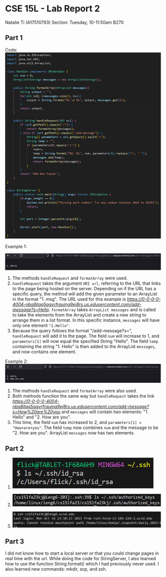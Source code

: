 # CSE 15L - Lab Report 2
Natalie Ti (A17510793)
Section: Tuesday, 10-11:50am B270


## Part 1
Code:
![cd1](cse15l-lab2-image9.png)

Example 1:

![cd1](cse15l-lab2-image1.png)
1. The methods `handleRequest` and `formatArray` were used.
2. `handleRequest` takes the argument `URI url`, referring to the URL that links to the page being hosted on the server. Depending on if the URL has a specific query, the method will add the given parameter to an ArrayList in the format "1. msg". The URL used for this example is *https://0-0-0-0-4004-nba8ilqq5agvrfrauing9ej8rs.us.edusercontent.com/add-message?s=Hello*. `formatArray` takes `ArrayList messages` and is called to take the elements from the ArrayList and create a new string to arrange them in a list format. In this specific instance, `messages` will have only one element `"1.Hello"`.
3. Because the query follows the format "/add-message?s=<string>", `handleRequest` will add it to the page. The field `num` will increase to 1, and  `parameters[1]` will now equal the specified String "Hello". The field `temp` containing the string "1. Hello" is then added to the ArrayList `messages`, and now contains one element.

Example 2:
![cd1](cse15l-lab2-image2.png)
1. The methods `handleRequest` and `formatArray` were also used.
2. Both methods function the same way but `handleRequest` takes the link *https://0-0-0-0-4004-nba8ilqq5agvrfrauing9ej8rs.us.edusercontent.com/add-message?s=How%20are%20you* and `messages` will contain two elements: "1. Hello" and "2. How are you".
3. This time, the field `num` has increased to 2, and `parameters[1] = "How+are+you"`. The field `temp` now combines `num` and the message to be "2. How are you". ArrayList `messages` now has two elements. 


 
## Part 2 

1. ![ls1](cse15l-lab2-image7.png)  
     
2. ![ls1](cse15l-lab2-image8.png)   
  
3. ![ls1](cse15l-lab2-image5.png)  


  
## Part 3
I did not know how to start a local server or that you could change pages in real time with the url. While doing the code for StringServer, I also learned how to use the function String.format() which I had previously never used. I also learned new commands: mkdir, scp, and ssh. 
